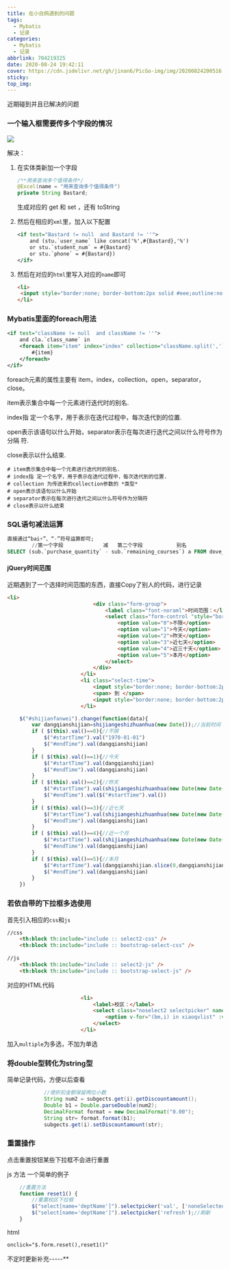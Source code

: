 ```yaml
---
title: 在小白鸽遇到的问题
tags:
  - Mybatis
  - 记录
categories:
  - Mybatis
  - 记录
abbrlink: 704219325
date: 2020-08-24 19:42:11
cover: https://cdn.jsdelivr.net/gh/jinan6/PicGo-img/img/20200824200516.png
sticky:
top_img:
---
```


<div class="snote bug"><p>近期碰到并且已解决的问题</p></div>

### 一个输入框需要传多个字段的情况

![](https://cdn.jsdelivr.net/gh/jinan6/PicGo-img/img/20200824194406.png)

解决：

1. 在实体类新加一个字段

   ```java
   /**用来查询多个值得条件*/
   @Excel(name = "用来查询多个值得条件")
   private String Bastard;
   ```

   生成对应的	get  和 set  ，还有	toString

2. 然后在相应的`xml`里，加入以下配置

   ```xml
   <if test="Bastard != null  and Bastard != ''">
       and (stu.`user_name` like concat('%',#{Bastard},'%')
       or stu.`student_num` = #{Bastard}
       or stu.`phone` = #{Bastard})
   </if>
   ```

3. 然后在对应的`html`里写入对应的`name`即可

   ```html
   <li>
    <input style="border:none; border-bottom:2px solid #eee;outline:none" type="text" name="Bastard" placeholder="学员姓名及首字母/学号/电话"  />
   </li>
   ```

### Mybatis里面的foreach用法

```xml
<if test="className != null  and className != ''">
    and cla.`class_name` in
    <foreach item="item" index="index" collection="className.split(',')"  open="(" separator="," close=")">
        #{item}
    </foreach>
</if>
```

foreach元素的属性主要有 item，index，collection，open，separator，close。

item表示集合中每一个元素进行迭代时的别名.

index指 定一个名字，用于表示在迭代过程中，每次迭代到的位置.

open表示该语句以什么开始，separator表示在每次进行迭代之间以什么符号作为分隔 符.

close表示以什么结束.

```code
# item表示集合中每一个元素进行迭代时的别名.
# index指 定一个名字，用于表示在迭代过程中，每次迭代到的位置.
# collection 为传进来的collection参数的 *类型*
# open表示该语句以什么开始
# separator表示在每次进行迭代之间以什么符号作为分隔符
# close表示以什么结束
```

### SQL语句减法运算

```sql
直接通过“bai+”、“-”符号运算即可;
		//第一个字段				减	第二个字段			别名
SELECT (sub.`purchase_quantity` - sub.`remaining_courses`) a FROM dove_student_subgect sub  
```

#### jQuery时间范围

近期遇到了一个选择时间范围的东西，直接Copy了别人的代码，进行记录

```html
<li>
                            <div class="form-group">
                                <label class="font-noraml">时间范围：</label>
                                <select class="form-control "style="border:none; border-bottom:2px solid #eee;outline:none" id="shijianfanwei" >
                                    <option value="0">不限</option>
                                    <option value="1">今天</option>
                                    <option value="2">昨天</option>
                                    <option value="3">近七天</option>
                                    <option value="4">近三十天</option>
                                    <option value="5">本月</option>
                                </select>
                            </div>
                        </li>
                        <li class="select-time">
                            <input style="border:none; border-bottom:2px solid #eee;outline:none"  type="text" class="time-input" id="startTime" placeholder="开始时间" name="params[beginPayTime]"/>
                            <span> 到 </span>
                            <input style="border:none; border-bottom:2px solid #eee;outline:none"  type="text" class="time-input" id="endTime" placeholder="结束时间" name="params[endPayTime]"/>
                        </li>
```

```javascript
    $("#shijianfanwei").change(function(data){
        var dangqianshijian=shijiangeshizhuanhua(new Date());//当前时间
        if ( $(this).val()==0){//不限
            $("#startTime").val("1970-01-01")
            $("#endTime").val(dangqianshijian)
        }
        if ( $(this).val()==1){//今天
            $("#startTime").val(dangqianshijian)
            $("#endTime").val(dangqianshijian)
        }
        if ( $(this).val()==2){//昨天
            $("#startTime").val(shijiangeshizhuanhua(new Date(new Date().getTime()-24*60*60*1000)))
            $("#endTime").val($("#startTime").val())
        }
        if ( $(this).val()==3){//近七天
            $("#startTime").val(shijiangeshizhuanhua(new Date(new Date().getTime()-7*24*60*60*1000)))
            $("#endTime").val(dangqianshijian)
        }
        if ( $(this).val()==4){//近一个月
            $("#startTime").val(shijiangeshizhuanhua(new Date(new Date().getTime()-30*24*60*60*1000)))
            $("#endTime").val(dangqianshijian)
        }
        if ( $(this).val()==5){//本月
            $("#startTime").val(dangqianshijian.slice(0,dangqianshijian.length-2)+"01")
            $("#endTime").val(dangqianshijian)
        }
    })
```

### 若依自带的下拉框多选使用

首先引入相应的`css`和`js`

```html
//css
    <th:block th:include="include :: select2-css" />
    <th:block th:include="include :: bootstrap-select-css" />
    
//js
    <th:block th:include="include :: select2-js" />
    <th:block th:include="include :: bootstrap-select-js" />
```



对应的HTML代码

```html
                        <li>
                            <label>校区：</label>
                            <select class="noselect2 selectpicker" name="deptName" data-none-selected-text="选择校区" multiple>
                                <option v-for="(bm,i) in xiaoqvlist" :value="bm.deptName">{{bm.deptName}}</option>
                            </select>
                        </li>
```

加入`multiple`为多选，不加为单选

### 将double型转化为string型

简单记录代码，方便以后查看

```java
            //使折扣金额保留两位小数
            String num2 = subgects.get(i).getDiscountamount();
            Double b1 = Double.parseDouble(num2);
            DecimalFormat format = new DecimalFormat("0.00");
            String str= format.format(b1);
            subgects.get(i).setDiscountamount(str);
```

### 重置操作

点击重置按钮某些下拉框不会进行重置

js 方法 一个简单的例子

```javascript
    //重置方法
    function reset1() {
        //重置校区下拉框
        $("select[name='deptName']").selectpicker('val', ['noneSelectedText'])//回到初始状态
        $("select[name='deptName']").selectpicker('refresh');//刷新
    }
```

html

```html
onclick="$.form.reset(),reset1()"
```

不定时更新补充-----**

